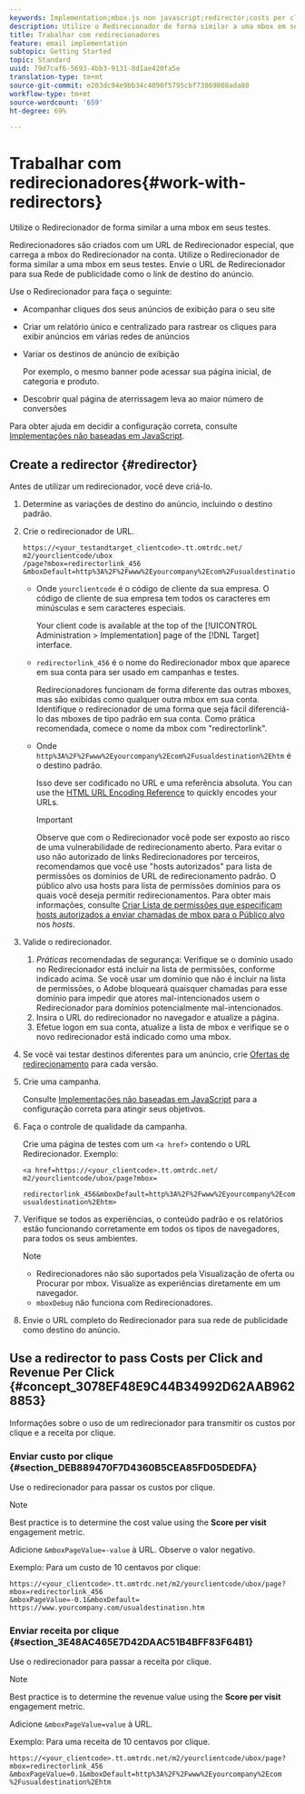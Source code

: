```yaml
---
keywords: Implementation;mbox.js non javascript;redirector;costs per click;revenue per click
description: Utilize o Redirecionador de forma similar a uma mbox em seus testes.
title: Trabalhar com redirecionadores
feature: email implementation
subtopic: Getting Started
topic: Standard
uuid: 79d7caf6-5693-4bb3-9131-8d1ae420fa5e
translation-type: tm+mt
source-git-commit: e203dc94e9bb34c4090f5795cbf73869808ada88
workflow-type: tm+mt
source-wordcount: '659'
ht-degree: 69%

---
```



# Trabalhar com redirecionadores{#work-with-redirectors}

Utilize o Redirecionador de forma similar a uma mbox em seus testes.

Redirecionadores são criados com um URL de Redirecionador especial, que carrega a mbox do Redirecionador na conta. Utilize o Redirecionador de forma similar a uma mbox em seus testes. Envie o URL de Redirecionador para sua Rede de publicidade como o link de destino do anúncio.

Use o Redirecionador para  faça o seguinte:

* Acompanhar cliques dos seus anúncios de exibição para o seu site
* Criar um relatório único e centralizado para rastrear os cliques para exibir anúncios em várias redes de anúncios
* Variar os destinos de anúncio de exibição

   Por exemplo, o mesmo banner pode acessar sua página inicial, de categoria e produto.

* Descobrir qual página de aterrissagem leva ao maior número de conversões

Para obter ajuda em decidir a configuração correta, consulte  [Implementações não baseadas em JavaScript](../../c-implementing-target/c-non-javascript-based-implementation/non-javascript-based-implementation.md#concept_4799C58B081A43F6B3B8CC25A8D5D7C4).

## Create a redirector {#redirector}

Antes de utilizar um redirecionador, você deve criá-lo.

1. Determine as variações de destino do anúncio, incluindo o destino padrão.
1. Crie o redirecionador de URL.

   ```
   https://<your_testandtarget_clientcode>.tt.omtrdc.net/​m2/yourclientcode/ubox
   /​page?mbox=redirectorlink_456
   &mboxDefault=http%3A%2F%2Fwww%2Eyourcompany%2Ecom%2Fusualdestination%2Ehtm
   ```

   * Onde `yourclientcode` é o código de cliente da sua empresa. O código de cliente de sua empresa tem todos os caracteres em minúsculas e sem caracteres especiais.

      Your client code is available at the top of the [!UICONTROL Administration > Implementation] page of the [!DNL Target] interface.

   * `redirectorlink_456` é o nome do Redirecionador mbox que aparece em sua conta para ser usado em campanhas e testes.

      Redirecionadores funcionam de forma diferente das outras mboxes, mas são exibidas como qualquer outra mbox em sua conta. Identifique o redirecionador de uma forma que seja fácil diferenciá-lo das mboxes de tipo padrão em sua conta.  Como prática recomendada, comece o nome da mbox com &quot;redirectorlink&quot;.

   * Onde `http%3A%2F%2Fwww%2Eyourcompany%2Ecom%2Fusualdestination%2Ehtm` é o destino padrão.

      Isso deve ser codificado no URL e uma referência absoluta. You can use the [HTML URL Encoding Reference](https://www.w3schools.com/tags/ref_urlencode.asp) to quickly encodes your URLs.

      >[!IMPORTANT]
      >
      >Observe que com o Redirecionador você pode ser exposto ao risco de uma vulnerabilidade de redirecionamento aberto. Para evitar o uso não autorizado de links Redirecionadores por terceiros, recomendamos que você use &quot;hosts autorizados&quot; para lista de permissões os domínios de URL de redirecionamento padrão. O público alvo usa hosts para lista de permissões domínios para os quais você deseja permitir redirecionamentos. Para obter mais informações, consulte [Criar Lista de permissões que especificam hosts autorizados a enviar chamadas de mbox para o Público alvo](/help/administrating-target/hosts.md#allowlist) nos *hosts*.

1. Valide o redirecionador.
   1. *Práticas* recomendadas de segurança: Verifique se o domínio usado no Redirecionador está incluir na lista de permissões, conforme indicado acima. Se você usar um domínio que não é incluir na lista de permissões, o Adobe bloqueará quaisquer chamadas para esse domínio para impedir que atores mal-intencionados usem o Redirecionador para domínios potencialmente mal-intencionados.
   1. Insira o URL do redirecionador no navegador e atualize a página.
   1. Efetue logon em sua conta, atualize a lista de mbox e verifique se o novo redirecionador está indicado como uma mbox.
1. Se você vai testar destinos diferentes para um anúncio, crie [Ofertas de redirecionamento](../../c-experiences/c-visual-experience-composer/redirect-offer.md#task_9578678D42784F5EB9638F8AC8C911FA) para cada versão.
1. Crie uma campanha.

   Consulte [Implementações não baseadas em JavaScript](../../c-implementing-target/c-non-javascript-based-implementation/non-javascript-based-implementation.md#concept_4799C58B081A43F6B3B8CC25A8D5D7C4) para a configuração correta para atingir seus objetivos.
1. Faça o controle de qualidade da campanha.

   Crie uma página de testes com um `<a href>` contendo o URL Redirecionador. Exemplo:

   ```
   <a href=https://<your_clientcode>.tt.omtrdc.net/​m2/yourclientcode/ubox/​page?mbox=
   
   redirectorlink_456&mboxDefault=http%3A%2F%2Fwww%2Eyourcompany%2Ecom%2F​usualdestination%2Ehtm>
   ```

1. Verifique se todos as experiências, o conteúdo padrão e os relatórios estão funcionando corretamente em todos os tipos de navegadores, para todos os seus ambientes.

   >[!NOTE]
   >
   >* Redirecionadores não são suportados pela Visualização de oferta ou Procurar por mbox. Visualize as experiências diretamente em um navegador.
   >* `mboxDebug` não funciona com Redirecionadores.


1. Envie o URL completo do Redirecionador para sua rede de publicidade como destino do anúncio.

## Use a redirector to pass Costs per Click and Revenue Per Click {#concept_3078EF48E9C44B34992D62AAB9628853}

Informações sobre o uso de um redirecionador para transmitir os custos por clique e a receita por clique.

### Enviar custo por clique {#section_DEB889470F7D4360B5CEA85FD05DEDFA}

Use o redirecionador para passar os custos por clique.

>[!NOTE]
>
>Best practice is to determine the cost value using the **Score per visit** engagement metric.

Adicione `&mboxPageValue=-value` à URL. Observe o valor negativo.

Exemplo: Para um custo de 10 centavos por clique:

```
https://<your_clientcode>.tt.omtrdc.net/​m2/yourclientcode/ubox/​page?mbox=redirectorlink_456
&mboxPageValue=-0.1&mboxDefault=​https://www.yourcompany.com/usualdestination.htm
```

### Enviar receita por clique  {#section_3E48AC465E7D42DAAC51B4BFF83F64B1}

Use o redirecionador para passar a receita por clique.

>[!NOTE]
>
>Best practice is to determine the revenue value using the **Score per visit** engagement metric.

Adicione `&mboxPageValue=value` à URL.

Exemplo: Para uma receita de 10 centavos por clique.

```
https://<​your_clientcode>​​​​.tt​​.omtrdc​.net/​​m2/​yourclientcode/​ubox/​​​page?mbox=redirectorlink_456
&mboxPageValue=0.1​&mbox​Default=​​http%3A%2F%2Fwww%2E​yourcompany%2Ecom​%2Fusualdestination%2Ehtm
```
